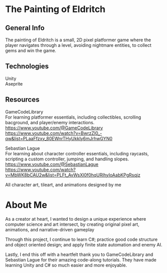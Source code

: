 # The Painting of Eldritch

## General Info
The painting of Eldritch is a small, 2D pixel platformer game where the player navigates through a level, avoiding nightmare entities, to collect gems and win the game.

## Technologies
Unity  
Aseprite  

## Resources
GameCodeLibrary  
For learning platformer essentials, including collectibles, scrolling bacground, and player/enemy interactions.  
https://www.youtube.com/@GameCodeLibrary  
https://www.youtube.com/watch?v=BwrzZI0_-qw&list=PLaaFfzxy_80EWnrTHyUkkIy6mJrhwGYN0  

Sebastian Lague  
For learning about character controller essentials, including raycasts, scripting a custom controller, jumping, and handling slopes.  
https://www.youtube.com/@SebastianLague  
https://www.youtube.com/watch?v=MbWK8bCAU2w&list=PLFt_AvWsXl0f0hqURlhyIoAabKPgRsqjz  

All character art, tileart, and animations designed by me

# About Me
As a creator at heart, I wanted to design a unique experience where computer science and art intersect, by creating‬ original pixel art, animations, and narrative-driven gameplay‬

Through this project, I continue to learn C#; practice good code structure and object oriented design; and apply finite state automation and enemy AI.

Lastly, I end this off with a heartfelt thank you to GameCodeLibrary and Sebastian Lague for their amazing code-along tutorials. They have made learning Unity and C# so much easier and more enjoyable.
‭
